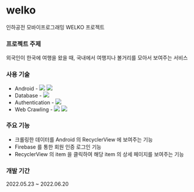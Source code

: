 # welko
인하공전 모바이프로그래밍 WELKO 프로젝트


### 프로젝트 주제
외국인이 한국에 여행을 왔을 때, 국내에서 여행지나 볼거리를 모아서 보여주는 서비스


### 사용 기술
- Android - <img src="https://img.shields.io/badge/Android Studio-3DDC84?style=flat-square&logo=Android Studio&logoColor=white"/> <img src="https://img.shields.io/badge/Java-007396?style=flat-square&logo=Java&logoColor=white"/>
- Database - <img src="https://img.shields.io/badge/Firebase-FFCA28?style=flat-square&logo=Firebase&logoColor=white"/>
- Authentication - <img src="https://img.shields.io/badge/Firebase-FFCA28?style=flat-square&logo=Firebase&logoColor=white"/>
- Web Crawling - <img src="https://img.shields.io/badge/Pycharm-000000?style=flat-square&logo=Pycharm&logoColor=white"/> <img src="https://img.shields.io/badge/Python-3776AB?style=flat-square&logo=Python&logoColor=white"/>


### 주요 기능
- 크롤링한 데이터를 Android 의 RecyclerView 에 보여주는 기능
- Firebase 를 통한 회원 인증 로그인 기능
- RecyclerView 의 item 을 클릭하여 해당 item 의 상세 페이지를 보여주는 기능


### 개발 기간
2022.05.23 ~ 2022.06.20
